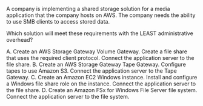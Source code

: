 A company is implementing a shared storage solution for a media application that the company hosts on AWS. The company needs the ability to use SMB clients to access stored data.

Which solution will meet these requirements with the LEAST administrative overhead?

A. Create an AWS Storage Gateway Volume Gateway. Create a file share that uses the required client protocol. Connect the application server to the file share.
B. Create an AWS Storage Gateway Tape Gateway. Configure tapes to use Amazon S3. Connect the application server to the Tape Gateway.
C. Create an Amazon EC2 Windows instance. Install and configure a Windows file share role on the instance. Connect the application server to the file share.
D. Create an Amazon FSx for Windows File Server file system. Connect the application server to the file system.
